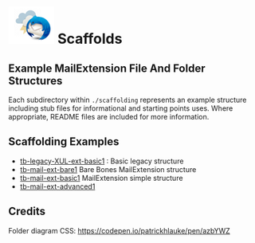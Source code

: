 # ![Thunderstorm icon] Scaffolds

## Example MailExtension File And Folder Structures

Each subdirectory within `./scaffolding` represents an example structure
including stub files for informational and starting points uses. Where
appropriate, README files are included for more information.

## Scaffolding Examples

- [tb-legacy-XUL-ext-basic1](../../examples/scaffolds/tb-legacy-XUL-ext-basic1 "tb-legacy-XUL-ext-basic1") : Basic legacy structure
- [tb-mail-ext-bare1](/examples/scaffolds/tb-legacy-XUL-ext-basic1 "tb-mail-ext-bare1")  Bare Bones MailExtension structure
- [tb-mail-ext-basic1](/examples/scaffolds/tb-mail-ext-basic1 "tb-mail-ext-basic1")  MailExtension simple structure
- [tb-mail-ext-advanced1](/examples/scaffolds/tb-mail-ext-advanced1 "tb-mail-ext-advanced1")  

## Credits	

Folder diagram CSS: https://codepen.io/patrickhlauke/pen/azbYWZ

[Thunderstorm icon]:/rep-resources/images/thunderstorm.png